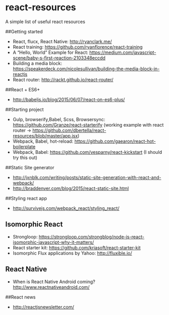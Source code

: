 # react-resources
A simple list of useful react resources

##Getting started
* React, flucx, React Native: http://ryanclark.me/
* React training: https://github.com/ryanflorence/react-training
* A “Hello, World” Example for React: https://medium.com/javascript-scene/baby-s-first-reaction-2103348eccdd
* Building a media block: https://speakerdeck.com/nicolesullivan/building-the-media-block-in-reactjs
* React router: http://rackt.github.io/react-router/

##React + ES6+ 
* http://babeljs.io/blog/2015/06/07/react-on-es6-plus/

##Starting project
* Gulp, browserify,Babel, Scss, Browsersync: https://github.com/Granze/react-starterify (working example with react router -> https://github.com/dbertella/react-resources/blob/master/app.jsx)
* Webpack, Babel, hot-reload: https://github.com/gaearon/react-hot-boilerplate
* Webpack, Babel: https://github.com/vesparny/react-kickstart (I should try this out)

##Static Site generator
* http://jxnblk.com/writing/posts/static-site-generation-with-react-and-webpack/
* http://braddenver.com/blog/2015/react-static-site.html

##Styling react app
* http://survivejs.com/webpack_react/styling_react/

## Isomorphic React
* Strongloop: https://strongloop.com/strongblog/node-js-react-isomorphic-javascript-why-it-matters/
* React starter kit: https://github.com/kriasoft/react-starter-kit
* Isomorphic Flux applications by Yahoo: http://fluxible.io/

## React Native
* When is React Native Android coming? http://www.reactnativeandroid.com/

##React news
* http://reactjsnewsletter.com/
